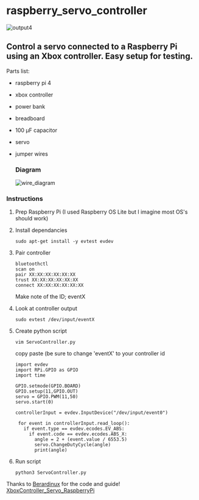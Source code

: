 # raspberry_servo_controller

![output4](https://github.com/user-attachments/assets/e1ef99dc-d000-4b16-aeef-391f6d8ad08a)


## Control a servo connected to a Raspberry Pi using an Xbox controller. Easy setup for testing.

Parts list:
- raspberry pi 4
- xbox controller
- power bank
- breadboard
- 100 µF capacitor
- servo
- jumper wires

  ### Diagram
  ![wire_diagram](https://github.com/user-attachments/assets/df859b4f-c75f-45dd-8921-ab1cb36f8e90)


### Instructions
1. Prep Raspberry Pi (I used Raspberry OS Lite but I imagine most OS's should work)
3. Install dependancies
   ```
   sudo apt-get install -y evtest evdev
   ```
   
4. Pair controller
   ```
   bluetoothctl
   scan on
   pair XX:XX:XX:XX:XX:XX
   trust XX:XX:XX:XX:XX:XX
   connect XX:XX:XX:XX:XX:XX
   ```
   Make note of the ID; eventX
   
6. Look at controller output
   ```
   sudo evtest /dev/input/eventX
   ```

7. Create python script
   ```
   vim ServoController.py
   ```
   copy paste (be sure to change 'eventX' to your controller id
   ```
   import evdev
   import RPi.GPIO as GPIO
   import time
    
   GPIO.setmode(GPIO.BOARD)
   GPIO.setup(11,GPIO.OUT)
   servo = GPIO.PWM(11,50)
   servo.start(0)
    
   controllerInput = evdev.InputDevice("/dev/input/event0")
    
    for event in controllerInput.read_loop():
      if event.type == evdev.ecodes.EV_ABS:
        if event.code == evdev.ecodes.ABS_X:
          angle = 2 + (event.value / 6553.5)
          servo.ChangeDutyCycle(angle)
          print(angle)
   ```

8. Run script
   ```
   python3 ServoController.py
   ```
   
Thanks to [Berardinux](https://github.com/Berardinux) for the code and guide! [XboxController_Servo_RaspberryPi](https://github.com/Berardinux/XboxController_Servo_RaspberryPi)

